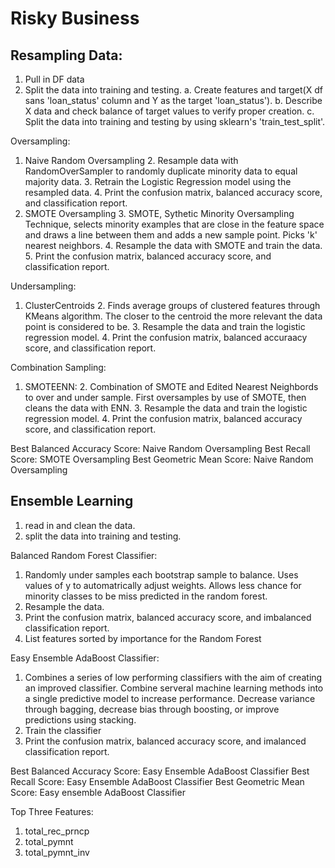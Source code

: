 # Risky Business 

## Resampling Data:
1. Pull in DF data
2. Split the data into training and testing. 
    a. Create features and target(X df sans 'loan_status' column and Y as the target 'loan_status'). 
    b. Describe X data and check balance of target values to verify proper creation. 
    c. Split the data into training and testing by using sklearn's 'train_test_split'.
   
 Oversampling:
 1. Naive Random Oversampling
     2. Resample data with RandomOverSampler to randomly duplicate minority data to equal majority data. 
     3. Retrain the Logistic Regression model using the resampled data. 
     4. Print the confusion matrix, balanced accuracy score, and classification report. 
 2. SMOTE Oversampling
     3. SMOTE, Sythetic Minority Oversampling Technique, selects minority examples that are close in the feature space and draws a line between them and adds a new sample point. Picks 'k' nearest neighbors. 
     4. Resample the data with SMOTE and train the data. 
     5. Print the confusion matrix, balanced accuracy score, and classification report. 
     
Undersampling: 
 1. ClusterCentroids 
     2. Finds average groups of clustered features through KMeans algorithm. The closer to the centroid the more relevant the data point is considered to be. 
     3. Resample the data and train the logistic regression model. 
     4. Print the confusion matrix, balanced accuraacy score, and classification report. 
     

Combination Sampling:
 1. SMOTEENN: 
     2. Combination of SMOTE and Edited Nearest Neighbords to over and under sample. First oversamples by use of SMOTE, then cleans the data with ENN. 
     3. Resample the data and train the logistic regression model. 
     4. Print the confusion matrix, balanced accuracy score, and classification report. 
     
Best Balanced Accuracy Score: Naive Random Oversampling
Best Recall Score: SMOTE Oversampling
Best Geometric Mean Score: Naive Random Oversampling
     
     
## Ensemble Learning
1. read in and clean the data. 
2. split the data into training and testing. 

Balanced Random Forest Classifier: 
 1. Randomly under samples each bootstrap sample to balance. Uses values of y to automatrically adjust weights. Allows less chance for minority classes to be miss predicted in the random forest. 
 2. Resample the data. 
 3. Print the confusion matrix, balanced accuracy score, and imbalanced classification report. 
 4. List features sorted by importance for the Random Forest
 
Easy Ensemble AdaBoost Classifier: 
 1. Combines a series of low performing classifiers with the aim of creating an improved classifier. Combine serveral machine learning methods into a single predictive model to increase performance. Decrease variance through bagging, decrease bias through boosting, or improve predictions using stacking. 
 2. Train the classifier 
 3. Print the confusion matrix, balanced accuracy score, and imalanced classification report. 
 
Best Balanced Accuracy Score: Easy Ensemble AdaBoost Classifier
Best Recall Score: Easy Ensemble AdaBoost Classifier
Best Geometric Mean Score: Easy ensemble AdaBoost Classifier

Top Three Features: 
1. total_rec_prncp
2. total_pymnt
3. total_pymnt_inv
